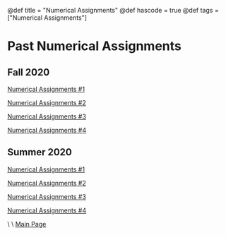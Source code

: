 @def title = "Numerical Assignments"
@def hascode = true
@def tags = ["Numerical Assignments"]

# Past Numerical Assignments

## Fall 2020

[Numerical Assignments #1](ME_417_Control_of_Mechanical_Systems_Fall_2020_-_Num_Assignment_1.pdf)

[Numerical Assignments #2](ME_417_Control_of_Mechanical_Systems_Fall_2020_-_Num_Assignment_2.pdf)

[Numerical Assignments #3](ME_417_Control_of_Mechanical_Systems_Fall_2020_-_Num_Assignment_3.pdf)

[Numerical Assignments #4](ME_417_Control_of_Mechanical_Systems_Fall_2020_-_Num_Assignment_4.pdf)


## Summer 2020

[Numerical Assignments #1](ME_417_Control_of_Mechanical_Systems_Summer_2020_-_Num_Assignment_1.pdf)

[Numerical Assignments #2](ME_417_Control_of_Mechanical_Systems_Summer_2020_-_Num_Assignment_2.pdf)

[Numerical Assignments #3](ME_417_Control_of_Mechanical_Systems_Summer_2020_-_Num_Assignment_3.pdf)

[Numerical Assignments #4](ME_417_Control_of_Mechanical_Systems_Summer_2020_-_Num_Assignment_4.pdf)


\\
\\
[Main Page](/index.html)